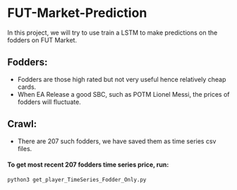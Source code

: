 # FUT-Market-Prediction
In this project, we will try to use train a LSTM to make predictions on the fodders on FUT Market.

## Fodders:
* Fodders are those high rated but not very useful hence relatively cheap cards.
* When EA Release a good SBC, such as POTM Lionel Messi, the prices of fodders will fluctuate.

## Crawl:
* There are 207 such fodders, we have saved them as time series csv files.

#### To get most recent 207 fodders time series price, run:
```sh
python3 get_player_TimeSeries_Fodder_Only.py
```
